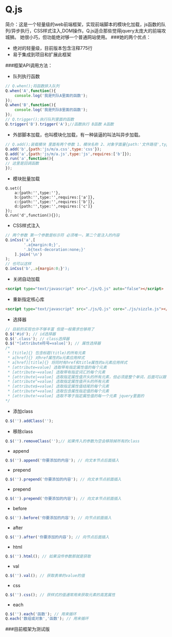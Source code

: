 Q.js
=

简介：这是一个轻量级的web前端框架，实现前端脚本的模块化加载，js函数的队列/异步执行，CSS样式注入,DOM操作。Q.js适合那些觉得jquery太庞大的前端攻城狮。
她很小巧，但功能绝对够一个普通网站使用。
###她的两个优点：
- 绝对的轻量级，目前版本包含注释775行
- 易于集成到项目和扩展此框架

###框架API调用方法：
- 队列执行函数
```javascript
// Q.when();将函数排入队列
Q.when('A',function(){
    console.log('我是列队A里面的函数');
});
Q.when('B',function(){
    console.log('我是列队B里面的函数');
});
// Q.trigger();执行队列里面的函数
Q.trigger('B').trigger('A');//函数执行 B函数 A函数
```
- 外部脚本加载，也叫模块化加载，有一种装逼的叫法叫异步加载。
```javascript
// Q.add();装载模块 里面有两个参数 1、模块名称 2、对象字面量{path:'文件路径',type:'文件类型',requires:'定义依赖关系'}。Q.run();模块加载的运行方法。
Q.add('b',{path:'js/m/a.css',type:'css'});
Q.add('a',{path:'js/m/a.js',type:'js',requires:['b']});
Q.run('a',function(){
// 这里是回调函数
});
```
- 模块批量加载
```javasript
Q.set({
	a:{path:'',type:''},
	b:{path:'',type:'',requires:['a']},
	c:{path:'',type:'',requires:['b']},
	d:{path:'',type:'',requires:['c']}
});
Q.run('d',function(){});
```
- CSS样式注入
```javascript
// 两个参数 第一个参数是标示符 必须唯一，第二个是注入的内容
Q.inCss('a',[
        '.a{margin:0;}',
        '.b{text-decoration:none;}'
    ].join('\n')
);
// 也可以这样
Q.inCss('b',.a{margin:0;}');
```
- 关闭自动加载
```html
<script type="text/javascript" src="./js/Q.js" auto="false"></script>
```
- 重新指定核心库
```html
<script type="text/javascript" src="./js/Q.js" core="./js/sizzle.js"></script>
```
- 选择器
```javascript
// 目前的实现也许不够丰富 但是一般需求也够用了
Q.$('#id'); // id选择器
Q.$('.class'); // class选择器
Q.$('*[attribute符号=value]'); // 属性选择器
/*
 * [title]{} 包含标题(title)的所有元素
 * a[href]{} 对href属性的a元素应用样式
 * a[href][title]{} 将同时有href和title属性的a元素应用样式
 * [attribute=value] 选取带有指定属性值的每个元素
 * [attribute~=value] 选取带有指定词汇的每个元素
 * [attribute|=value] 选取指定属性值开头的所有元素，但必须是整个单词，后面可以跟-号
 * [attribute^=value] 选取指定属性值开头的所有元素
 * [attribute$=value] 选取指定属性值结尾的每个元素
 * [attribute*=value] 选取包含属性指定值的每个元素
 * [attribute!=value] 选取不等于指定属性值的每一个元素 jquery里面的
*/
```
- 添加class
```javascript
Q.$('').addClass('');
```
- 移除class
```javascript
Q.$('').removeClass('');// 如果传入的参数为空会移除掉所有的class
```
- append
```javascript
Q.$('').append('你要添加的内容'); // 向文本节点后面插入
```
- prepend
```javascript
Q.$('').prepend('你要添加的内容'); // 向文本节点前面插入
```
- prepend
```javascript
Q.$('').prepend('你要添加的内容'); // 向文本节点前面插入
```
- before
```javascript
Q.$('').before('你要添加的内容'); // 向节点前面插入
```
- after
```javascript
Q.$('').after('你要添加的内容'); // 向节点后面插入
```
- html
```javascript
Q.$('').html(); // 如果没传参数那就是获取
```
- val
```javascript
Q.$('').val(); // 获取表单的value的值
```
- css
```javascript
Q.$('').css(); // 获样式的值通常用来获取元素的高宽属性
```
- each
```javascript
Q.$('').each('函数'); // 用来循环
Q.each('数组或对象','函数'); // 用来循环
```
###目前框架为测试版